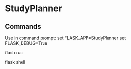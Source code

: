 # StudyPlanner

## Commands
Use in command prompt:
set FLASK_APP=StudyPlanner
set FLASK_DEBUG=True

flash run

flask shell